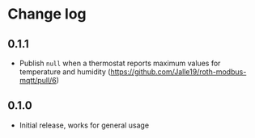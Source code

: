 # Change log

## 0.1.1

* Publish `null` when a thermostat reports maximum values for temperature and humidity (https://github.com/Jalle19/roth-modbus-mqtt/pull/6)

## 0.1.0

* Initial release, works for general usage
